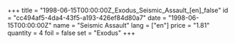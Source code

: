 +++
title = "1998-06-15T00:00:00Z_Exodus_Seismic_Assault_[en]_false"
id = "cc494af5-4da4-43f5-a193-426ef84d80a7"
date = "1998-06-15T00:00:00Z"
name = "Seismic Assault"
lang = ["en"]
price = "1.81"
quantity = 4
foil = false
set = "Exodus"
+++
